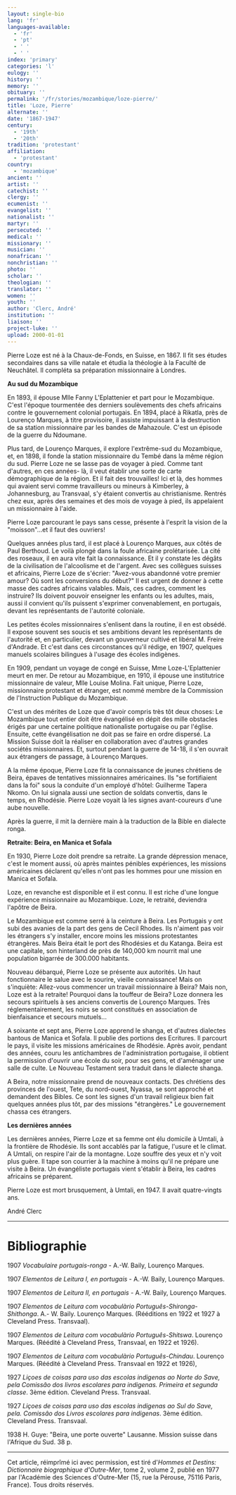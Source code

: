 ```yaml
---
layout: single-bio
lang: 'fr'
languages-available:
  - 'fr'
  - 'pt'
  - ' '
  - ' '
index: 'primary'
categories: 'l'
eulogy: ''
history: ''
memory: ''
obituary: ''
permalink: '/fr/stories/mozambique/loze-pierre/'
title: 'Loze, Pierre'
alternate: ''
date: '1867-1947'
century:
  - '19th'
  - '20th'
tradition: 'protestant'
affiliation:
  - 'protestant'
country:
  - 'mozambique'
ancient: ''
artist: ''
catechist: ''
clergy: ''
ecumenist: ''
evangelist: ''
nationalist: ''
martyr: ''
persecuted: ''
medical: ''
missionary: ''
musician: ''
nonafrican: ''
nonchristian: ''
photo: ''
scholar: ''
theologian: ''
translator: ''
women: ''
youth: ''
author: 'Clerc, André'
institution: ''
liaison: ''
project-luke: ''
upload: 2000-01-01
---
```



Pierre Loze est né à la Chaux-de-Fonds, en Suisse, en 1867. Il fit ses études secondaires dans sa ville natale et étudia la théologie à la Faculté de Neuchâtel. Il compléta sa préparation missionnaire à Londres.

**Au sud du Mozambique**

En 1893, il épouse Mlle Fanny L'Eplattenier et part pour le Mozambique. C'est l'époque tourmentée des derniers soulèvements des chefs africains contre le gouvernement colonial portugais. En 1894, placé à Rikatla, près de Lourenço Marques, à titre provisoire, il assiste impuissant à la destruction de sa station missionnaire par les bandes de Mahazoule. C'est un épisode de la guerre du Ndoumane.

Plus tard, de Lourenço Marques, il explore l'extrême-sud du Mozambique, et, en 1898, il fonde la station missionnaire du Tembé dans la même région du sud. Pierre Loze ne se lasse pas de voyager à pied. Comme tant d'autres, en ces années- là, il veut établir une sorte de carte démographique de la région. Et il fait des trouvailles! Ici et là, des hommes qui avaient servi comme travailleurs ou mineurs à Kimberley, à Johannesburg, au Transvaal, s'y étaient convertis au christianisme. Rentrés chez eux, après des semaines et des mois de voyage à pied, ils appelaient un missionnaire à l'aide.

Pierre Loze parcourant le pays sans cesse, présente à l'esprit la vision de la "moisson"...et il faut des ouvriers!

Quelques années plus tard, il est placé à Lourenço Marques, aux côtés de Paul Berthoud. Le voilà plongé dans la foule africaine prolétarisée. La cité des roseaux, il en aura vite fait la connaissance. Et il y constate les dégâts de la civilisation de l'alcoolisme et de l'argent. Avec ses collègues suisses et africains, Pierre Loze de s'écrier: "Avez-vous abandonné votre premier amour? Où sont les conversions du début?" Il est urgent de donner à cette masse des cadres africains valables. Mais, ces cadres, comment les instruire? Ils doivent pouvoir enseigner les enfants ou les adultes, mais, aussi il convient qu'ils puissent s'exprimer convenablement, en portugais, devant les représentants de l'autorité coloniale.

Les petites écoles missionnaires s'enlisent dans la routine, il en est obsédé. Il expose souvent ses soucis et ses ambitions devant les représentants de l'autorité et, en particulier, devant un gouverneur cultivé et libéral M. Freire d'Andrade. Et c'est dans ces circonstances qu'il rédige, en 1907, quelques manuels scolaires bilingues à l'usage des écoles indigènes.

En 1909, pendant un voyage de congé en Suisse, Mme Loze-L'Eplattenier meurt en mer. De retour au Mozambique, en 1910, il épouse une institutrice missionnaire de valeur, Mlle Louise Molina. Fait unique, Pierre Loze, missionnaire protestant et étranger, est nommé membre de la Commission de l'Instruction Publique du Mozambique.

C'est un des mérites de Loze que d'avoir compris très tôt deux choses: Le Mozambique tout entier doit être évangélisé en dépit des mille obstacles érigés par une certaine politique nationaliste portugaise ou par l'église. Ensuite, cette évangélisation ne doit pas se faire en ordre dispersé. La Mission Suisse doit la réaliser en collaboration avec d'autres grandes sociétés missionnaires. Et, surtout pendant la guerre de 14-18, il s'en ouvrait aux étrangers de passage, à Lourenço Marques.

A la même époque, Pierre Loze fit la connaissance de jeunes chrétiens de Beira, épaves de tentatives missionnaires américaines. Ils "se fortifiaient dans la foi" sous la conduite d'un employé d'hôtel: Guilherme Tapera Nkomo. On lui signala aussi une section de soldats convertis, dans le temps, en Rhodésie. Pierre Loze voyait là les signes avant-coureurs d'une aube nouvelle.

Après la guerre, il mit la dernière main à la traduction de la Bible en dialecte ronga.

**Retraite: Beira, en Manica et Sofala**

En 1930, Pierre Loze doit prendre sa retraite. La grande dépression menace, c'est le moment aussi, où après maintes pénibles expériences, les missions américaines déclarent qu'elles n'ont pas les hommes pour une mission en Manica et Sofala.

Loze, en revanche est disponible et il est connu. Il est riche d'une longue expérience missionnaire au Mozambique. Loze, le retraité, deviendra l'apôtre de Beira.

Le Mozambique est comme serré à la ceinture à Beira. Les Portugais y ont subi des avanies de la part des gens de Cecil Rhodes. Ils n'aiment pas voir les étrangers s'y installer, encore moins les missions protestantes étrangères. Mais Beira était le port des Rhodésies et du Katanga. Beira est une capitale, son hinterland de près de 140,000 km nourrit mal une population bigarrée de 300.000 habitants.

Nouveau débarqué, Pierre Loze se présente aux autorités. Un haut fonctionnaire le salue avec le sourire, vieille connaissance! Mais on s'inquiète: Allez-vous commencer un travail missionnaire à Beira? Mais non, Loze est à la retraite! Pourquoi dans la touffeur de Beira? Loze donnera les secours spirituels à ses anciens convertis de Lourenço Marques. Très réglementairement, les noirs se sont constitués en association de bienfaisance et secours mutuels...

A soixante et sept ans, Pierre Loze apprend le shanga, et d'autres dialectes bantous de Manica et Sofala. Il publie des portions des Ecritures. Il parcourt le pays, il visite les missions américaines de Rhodésie. Après avoir, pendant des années, couru les antichambres de l'administration portugaise, il obtient la permission d'ouvrir une école du soir, pour ses gens, et d'aménager une salle de culte. Le Nouveau Testament sera traduit dans le dialecte shanga.

A Beira, notre missionnaire prend de nouveaux contacts. Des chrétiens des provinces de l'ouest, Tete, du nord-ouest, Nyassa, se sont approché et demandent des Bibles. Ce sont les signes d'un travail religieux bien fait quelques années plus tôt, par des missions "étrangères." Le gouvernement chassa ces étrangers.

**Les dernières années**

Les dernières années, Pierre Loze et sa femme ont élu domicile à Umtali, à la frontière de Rhodésie. Ils sont accablés par la fatigue, l'usure et le climat. A Umtali, on respire l'air de la montagne. Loze souffre des yeux et n'y voit plus guère. Il tape son courrier à la machine à moins qu'il ne prépare une visite à Beira. Un évangéliste portugais vient s'établir à Beira, les cadres africains se préparent.

Pierre Loze est mort brusquement, à Umtali, en 1947. Il avait quatre-vingts ans.

André Clerc

---

# Bibliographie

1907 *Vocabulaire portugais-ronga* - A.-W. Baily, Lourenço Marques.

1907 *Elementos de Leitura I, en portugais* - A.-W. Baily, Lourenço Marques.

1907 *Elementos de Leitura II, en portugais* - A.-W. Baily, Lourenço Marques.

1907 *Elementos de Leitura com vocabulàrio Português-Shironga-Shithonga*. A.- W. Baily. Lourenço Marques. (Rééditions en 1922 et 1927 à Cleveland Press. Transvaal).

1907 *Elementos de Leitura com vocabulàrio Português-Shitswa*. Lourenço Marques. (Réédité à Cleveland Press, Transvaal, en 1922 et 1926).

1907 *Elementos de Leitura com vocabulàrio Português-Chindau*. Lourenço Marques. (Réédité à Cleveland Press. Transvaal en 1922 et 1926),

1927 *Liçoes de coisas para uso das escolas indigenas ao Norte do Save, pela Comissâo dos livros escolares para indigenas. Primeira et segunda classe*. 3ème édition. Cleveland Press. Transvaal.

1927 *Liçoes de coisas para uso das escolas indigenas ao Sul do Save, pela. Comissâo dos Livros escolares para indigenas*. 3ème édition. Cleveland Press.  Transvaal.

1938 H. Guye: "Beira, une porte ouverte" Lausanne. Mission suisse dans l'Afrique du Sud. 38 p.

---

Cet article, réimprîmé ici avec permission, est tiré d'*Hommes et Destins: Dictionnaire biographique d'Outre-Mer*, tome 2, volume 2, publié en 1977 par l'Académie des Sciences d'Outre-Mer (15, rue la Pérouse, 75116 Paris, France). Tous droits réservés.